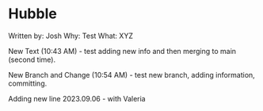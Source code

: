 # Hubble

Written by: Josh 
Why: Test
What: XYZ

New Text (10:43 AM) - test adding new info and then merging to main (second time). 

New Branch and Change (10:54 AM) - test new branch, adding information, committing.

Adding new line 2023.09.06 - with Valeria